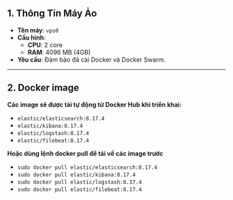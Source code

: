 ## 1. Thông Tin Máy Ảo

- **Tên máy**: `vps0`
- **Cấu hình**:
  - **CPU**: 2 core
  - **RAM**: 4096 MB (4GB)
- **Yêu cầu**: Đảm bảo đã cài Docker và Docker Swarm.

--- 

## 2. Docker image
**Các image sẽ được tải tự động từ Docker Hub khi triển khai:**
- `elastic/elasticsearch:8.17.4`
- `elastic/kibana:8.17.4`
- `elastic/logstash:8.17.4`
- `elastic/filebeat:8.17.4`

**Hoặc dùng lệnh docker pull để tải về các image trước**
- `sudo docker pull elastic/elasticsearch:8.17.4`
- `sudo docker pull elastic/kibana:8.17.4`
- `sudo docker pull elastic/logstash:8.17.4`
- `sudo docker pull elastic/filebeat:8.17.4`